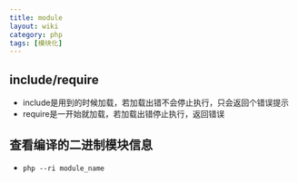 ```yaml
---
title: module
layout: wiki
category: php
tags: [模块化]
---
```



## include/require

* include是用到的时候加载，若加载出错不会停止执行，只会返回个错误提示
* require是一开始就加载，若加载出错停止执行，返回错误

## 查看编译的二进制模块信息

* `php --ri module_name`